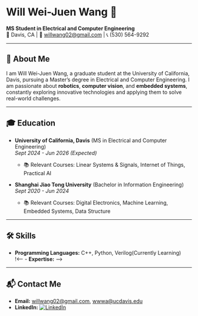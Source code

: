 # **Will Wei-Juen Wang** 🌟  
**MS Student in Electrical and Computer Engineering**  
📍 Davis, CA | 📧 willwang02@gmail.com | 📞 (530) 564-9292  

---

## 👋 **About Me**  
I am Will Wei-Juen Wang, a graduate student at the University of California, Davis, pursuing a Master’s degree in Electrical and Computer Engineering. I am passionate about **robotics**, **computer vision**, and **embedded systems**, constantly exploring innovative technologies and applying them to solve real-world challenges.

---

## 🎓 **Education**  
- **University of California, Davis** (MS in Electrical and Computer Engineering)  
  *Sept 2024 - Jun 2026 (Expected)*  
  - 📚 Relevant Courses: Linear Systems & Signals, Internet of Things, Practical AI  

- **Shanghai Jiao Tong University** (Bachelor in Information Engineering)  
  *Sept 2020 - Jun 2024*  
  - 📚 Relevant Courses: Digital Electronics, Machine Learning, Embedded Systems, Data Structure  

---

## 🛠️ **Skills**  
- **Programming Languages:** C++, Python, Verilog(Currently Learning)  
!<-- - **Expertise:** --> 

---

## 📬 **Contact Me**  
- **Email:** willwang02@gmail.com, wwwa@ucdavis.edu  
- **LinkedIn:** [![LinkedIn](https://img.shields.io/badge/LinkedIn-Profile-blue)](www.linkedin.com/in/willwang02)  
